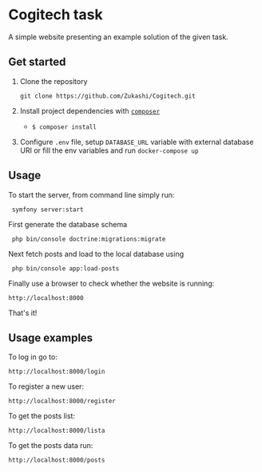 # Cogitech task

A simple website presenting an example solution of the given task.

## Get started
1. Clone the repository
   ```
   git clone https://github.com/Zukashi/Cogitech.git
   ```

2. Install project dependencies with [`composer`](https://getcomposer.org/)
    * `$ composer install`

4. Configure `.env` file, setup `DATABASE_URL` variable with external database URI or fill the env variables and run ```docker-compose up```
## Usage
To start the server, from command line simply run:
```shell script
 symfony server:start
```
First generate the database schema
```shell script
 php bin/console doctrine:migrations:migrate
```
Next fetch posts and load to the local database using
```shell script
 php bin/console app:load-posts
```
Finally use a browser to check whether the website is running: 
```
http://localhost:8000
```
That's it! 

## Usage examples
To log in go to:
```
http://localhost:8000/login
```
To register a new user:
```
http://localhost:8000/register
```
To get the posts list:
```
http://localhost:8000/lista
```
To get the posts data run:
```
http://localhost:8000/posts
```
